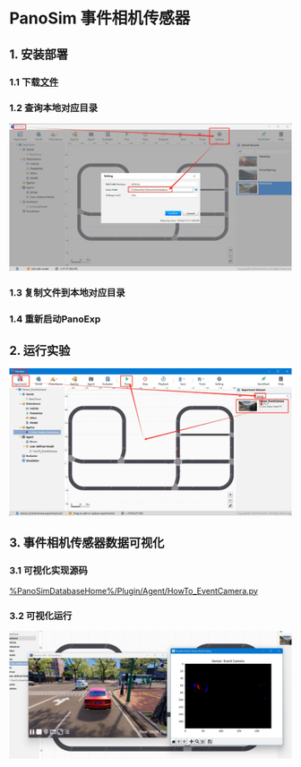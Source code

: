 # PanoSim 事件相机传感器

## 1. 安装部署

### 1.1 下载[文件](./PanoSimDatabase)

### 1.2 查询本地对应目录
![image](../../../Bus/ego/docs/images/folder.jpg)

### 1.3 复制文件到本地对应目录

### 1.4 重新启动PanoExp

## 2. 运行实验
![image](docs/images/open.jpg)


## 3. 事件相机传感器数据可视化

### 3.1 可视化实现源码
[%PanoSimDatabaseHome%/Plugin/Agent/HowTo_EventCamera.py](PanoSimDatabase/Plugin/Agent/HowTo_EventCamera.py)

### 3.2 可视化运行
![image](docs/images/visualization.jpg)
